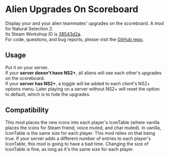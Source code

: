 # Alien Upgrades On Scoreboard
Display your and your alien teammates' upgrades on the scoreboard. A mod for Natural Selection 2.  
Its Steam Workshop ID is [38543d2a](https://steamcommunity.com/sharedfiles/filedetails/?id=945044778).  
For code, questions, and bug reports, please visit the [GitHub repo](https://github.com/keatsandyeats/AlienUpgradesOnScoreboard).

## Usage
Put it on your server.  
If your **server doesn't have NS2+**, all aliens will see each other's upgrades on the scoreboard.  
If your **server has NS2+**, a toggle will be added to each client's NS2+ options menu. Later playing on a server without NS2+ will reset the option to default, which is to hide the upgrades.

## Compatibility
This mod places the new icons into each player's IconTable (where vanilla places the icons for Steam friend, voice muted, and chat muted).
In vanilla, IconTable is the same size for each player. This mod relies on that being true. 
If your server adds a different number of entries to each player's IconTable, this mod is going to have a bad time.
Changing the size of IconTable is fine, as long as it's the same size for each player.